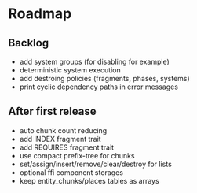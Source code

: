 # Roadmap

## Backlog

- add system groups (for disabling for example)
- deterministic system execution
- add destroing policies (fragments, phases, systems)
- print cyclic dependency paths in error messages

## After first release

- auto chunk count reducing
- add INDEX fragment trait
- add REQUIRES fragment trait
- use compact prefix-tree for chunks
- set/assign/insert/remove/clear/destroy for lists
- optional ffi component storages
- keep entity_chunks/places tables as arrays
